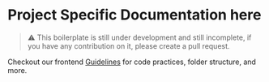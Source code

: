 # Project Specific Documentation here

> :warning: This boilerplate is still under development and still incomplete, if you have any contribution on it, please create a pull request.

Checkout our frontend [Guidelines](/.docs/README.md) for code practices, folder structure, and more.
